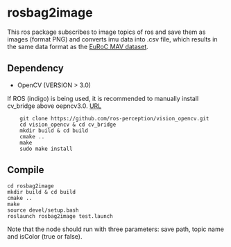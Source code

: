 # rosbag2image
This ros package subscribes to image topics of ros and save them as images (format PNG) and converts imu data into .csv file, which results in the same data format as the [EuRoC MAV dataset](https://projects.asl.ethz.ch/datasets/doku.php?id=kmavvisualinertialdatasets).<br>
## Dependency
* OpenCV (VERSION > 3.0)<br>

If ROS (indigo) is being used, it is recommended to manually install cv_bridge above oepncv3.0. [URL](https://github.com/ros-perception/vision_opencv)<br>

        git clone https://github.com/ros-perception/vision_opencv.git
        cd vision_opencv & cd cv_bridge
        mkdir build & cd build
        cmake ..
        make 
        sudo make install
## Compile
    cd rosbag2image
    mkdir build & cd build
    cmake ..
    make 
    source devel/setup.bash
    roslaunch rosbag2image test.launch
Note that the node should run with three parameters: save path, topic name and isColor (true or false).<br>

